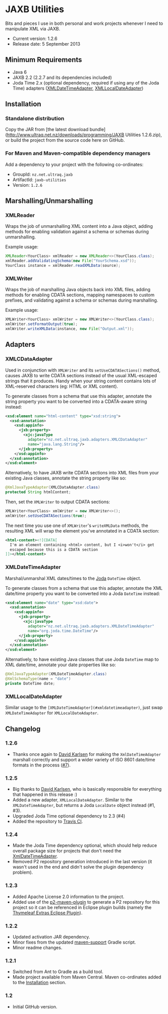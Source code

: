 
JAXB Utilities
==============

Bits and pieces I use in both personal and work projects whenever I need to
manipulate XML via JAXB.

 - Current version: 1.2.6
 - Release date: 5 September 2013

Minimum Requirements
--------------------

 - Java 6
 - JAXB 2.2 (2.2.7 and its dependencies included)
 - Joda Time 2.x (optional dependency, required if using any of the Joda Time)
   adapters ([XMLDateTimeAdapter](#xmldatetimeadapter), [XMLLocalDateAdapter](#xmllocaldateadapter))


Installation
------------

### Standalone distribution
Copy the JAR from [the latest download bundle](http://www.ultraq.net.nz/downloads/programming/JAXB Utilities 1.2.6.zip),
or build the project from the source code here on GitHub.

### For Maven and Maven-compatible dependency managers
Add a dependency to your project with the following co-ordinates:

 - GroupId: `nz.net.ultraq.jaxb`
 - ArtifactId: `jaxb-utilities`
 - Version: `1.2.6`


Marshalling/Unmarshalling
-------------------------

### XMLReader

Wraps the job of unmarshalling XML content into a Java object, adding methods
for enabling validation against a schema or schemas during unmarshalling.

Example usage:

```java
XMLReader<YourClass> xmlReader = new XMLReader<>(YourClass.class);
xmlReader.addValidatingSchema(new File("YourSchema.xsd"));
YourClass instance = xmlReader.readXMLData(source);
```


### XMLWriter

Wraps the job of marshalling Java objects back into XML files, adding methods
for enabling CDATA sections, mapping namespaces to custom prefixes, and
validating against a schema or schemas during marshalling.

Example usage:

```java
XMLWriter<YourClass> xmlWriter = new XMLWriter<>(YourClass.class);
xmlWriter.setFormatOutput(true);
xmlWriter.writeXMLData(instance, new File("Output.xml"));
```


Adapters
--------

### XMLCDataAdapter

Used in conjunction with `XMLWriter` and its `setUseCDATASections()` method,
causes JAXB to write CDATA sections instead of the usual XML-escaped strings
that it produces.  Handy when your string content contains lots of XML-reserved
characters (eg: HTML or XML content).

To generate classes from a schema that use this adapter, annotate the string
property you want to be converted into a CDATA-aware string instead:

```xml
<xsd:element name="html-content" type="xsd:string">
  <xsd:annotation>
    <xsd:appinfo>
      <jxb:property>
        <xjc:javaType
          adapter="nz.net.ultraq.jaxb.adapters.XMLCDataAdapter"
          name="java.lang.String"/>
      </jxb:property>
    </xsd:appinfo>
  </xsd:annotation>
</xsd:element>
```

Alternatively, to have JAXB write CDATA sections into XML files from your
existing Java classes, annotate the string property like so:

```java
@XmlJavaTypeAdapter(XMLCDataAdapter.class)
protected String htmlContent;
```

Then, set the `XMLWriter` to output CDATA sections:

```java
XMLWriter<YourClass> xmlWriter = new XMLWriter<>();
xmlWriter.setUseCDATASections(true);
```

The next time you use one of `XMLWriter`'s `writeXMLData` methods, the resulting
XML will wrap the element you've annotated in a CDATA section:

```xml
<html-content><![CDATA[
  I'm an element containing <html> content, but I <i>won't</i> get
  escaped because this is a CDATA section
]]></html-content>
```


### XMLDateTimeAdapter

Marshal/unmarshal XML dates/times to the [Joda](http://joda-time.sourceforge.net/)
`DateTime` object.

To generate classes from a schema that use this adapter, annotate the XML date/time
property you want to be converted into a Joda `DateTime` instead:

```xml
<xsd:element name="date" type="xsd:date">
  <xsd:annotation>
    <xsd:appinfo>
      <jxb:property>
        <xjc:javaType
          adapter="nz.net.ultraq.jaxb.adapters.XMLDateTimeAdapter"
          name="org.joda.time.DateTime"/>
      </jxb:property>
    </xsd:appinfo>
  </xsd:annotation>
</xsd:element>
```

Alternatively, to have existing Java classes that use Joda `DateTime` map to XML
date/time, annotate your date properties like so:

```java
@XmlJavaTypeAdapter(XMLDateTimeAdapter.class)
@XmlSchemaType(name = "date")
private DateTime date;
```


### XMLLocalDateAdapter

Similar usage to the `[XMLDateTimeAdapter](#xmldatetimeadapter)`, just swap `XMLDateTimeAdapter`
for `XMLLocalDateAdapter`.


Changelog
---------

### 1.2.6
 - Thanks once again to [David Karlsen](https://github.com/davidkarlsen) for
   making the `XmlDateTimeAdapter` marshall correctly and support a wider
   variety of ISO 8601 date/time formats in the process ([#7](https://github.com/ultraq/jaxb-utilities/pull/7)).

### 1.2.5
 - Big thanks to [David Karlsen](https://github.com/davidkarlsen), who is
   basically responsible for everything that happened in this release :)
 - Added a new adapter, `XMLLocalDateAdapter`.  Similar to the `XMLDateTimeAdapter`,
   but returns a Joda `LocalDate` object instead (#1, #3).
 - Upgraded Joda Time optional dependency to 2.3 (#4)
 - Added the repository to [Travis CI](https://travis-ci.org/ultraq/jaxb-utilities).

### 1.2.4
 - Made the Joda Time dependency optional, which should help reduce overall
   package size for projects that don't need the [XmlDateTimeAdapter](#xmldatetimeadapter).
 - Removed P2 repository generation introduced in the last version (it wasn't
   used in the end and didn't solve the plugin dependency problem).

### 1.2.3
 - Added Apache License 2.0 information to the project.
 - Added use of the [p2-maven-plugin](https://github.com/reficio/p2-maven-plugin)
   to generate a P2 repository for this project so it can be referenced in
   Eclipse plugin builds (namely the [Thymeleaf Extras Eclipse Plugin](https://github.com/thymeleaf/thymeleaf-extras-eclipse-plugin)).

### 1.2.2
 - Updated activation JAR dependency.
 - Minor fixes from the updated [maven-support](https://github.com/ultraq/gradle-support)
   Gradle script.
 - Minor readme changes.

### 1.2.1
 - Switched from Ant to Gradle as a build tool.
 - Made project available from Maven Central.  Maven co-ordinates added to the
   [Installation](#installation) section.

### 1.2
 - Initial GitHub version.

